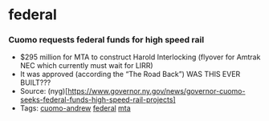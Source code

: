 # federal
### Cuomo requests federal funds for high speed rail

- $295 million for MTA to construct Harold Interlocking (flyover for Amtrak NEC which currently must wait for LIRR)
- It was approved (according the “The Road Back”) WAS THIS EVER BUILT???  
- Source: (nyg)[https://www.governor.ny.gov/news/governor-cuomo-seeks-federal-funds-high-speed-rail-projects]
- Tags: [cuomo-andrew](../tags/cuomo-andrew.md) [federal](../tags/federal.md) [mta](../tags/mta.md)

